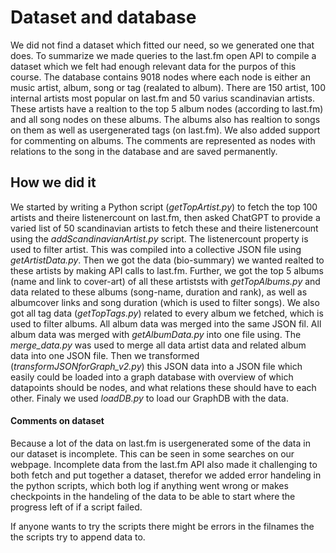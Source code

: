 # Dataset and database

We did not find a dataset which fitted our need, so we generated one that does.
To summarize we made queries to the last.fm open API to compile a dataset which we felt had enough relevant data for the purpos of this course. The database contains 9018 nodes where each node is either an music artist, album, song or tag (realated to album). There are 150 artist, 100 internal artists most popular on last.fm and 50 varius scandinavian artists. These artists have a realtion to the top 5 album nodes (according to last.fm) and all song nodes on these albums. The albums also has realtion to songs on them as well as usergenerated tags (on last.fm). We also added support for commenting on albums. The comments are represented as nodes with relations to the song in the database and are saved permanently.

## How we did it

We started by writing a Python script (*getTopArtist.py*) to fetch the top 100 artists and theire listenercount on last.fm, then asked ChatGPT to provide a varied list of 50 scandinavian artists to fetch these and theire listenercount using the *addScandinavianArtist.py* script. The listenercount property is used to filter artist. This was compiled into a collective JSON file using *getArtistData.py*. Then we got the data (bio-summary) we wanted realted to these artists by making API calls to last.fm. Further, we got the top 5 albums (name and link to cover-art) of all these artiststs with *getTopAlbums.py* and data related to these albums (song-name, duration and rank), as well as albumcover links and song duration (which is used to filter songs). We also got all tag data (*getTopTags.py*) related to every album we fetched, which is used to filter albums. All album data was merged into the same JSON fil. All album data was merged with *getAlbumData.py* into one file using. The *merge_data.py* was used to merge all data artist data and related album data into one JSON file. Then we transformed (*transformJSONforGraph_v2.py*) this JSON data into a JSON file which easily could be loaded into a graph database with overview of which datapoints should be nodes, and what relations these should have to each other. Finaly we used *loadDB.py* to load our GraphDB with the data.

#### Comments on dataset

Because a lot of the data on last.fm is usergenerated some of the data in our dataset is incomplete. This can be seen in some searches on our webpage. Incomplete data from the last.fm API also made it challenging to both fetch and put together a dataset, therefor we added error handeling in the python scripts, which both log if anything went wrong or makes checkpoints in the handeling of the data to be able to start where the progress left of if a script failed.

If anyone wants to try the scripts there might be errors in the filnames the the scripts try to append data to.
